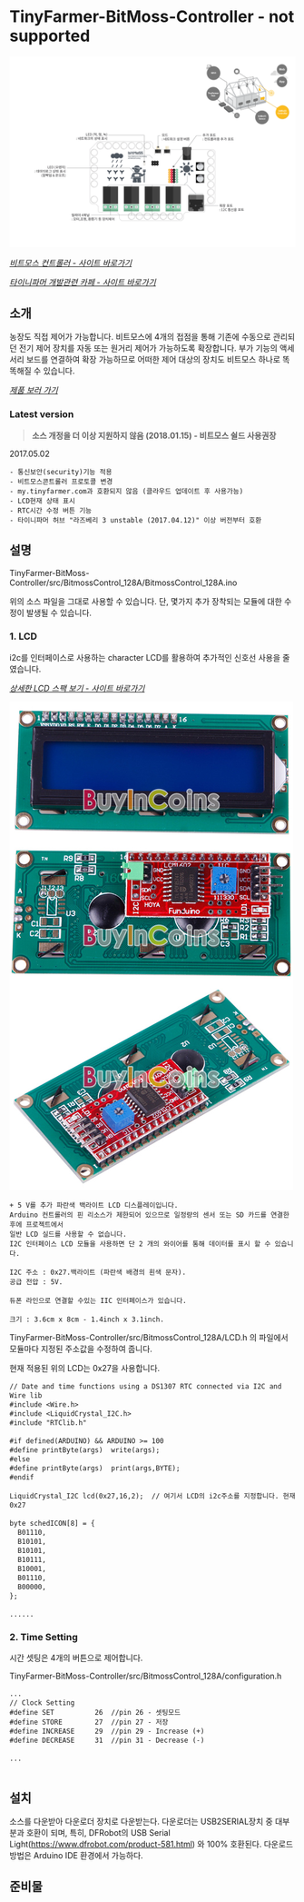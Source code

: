 # TinyFarmer-BitMoss-Controller - not supported
  
  
 ![TinyFarmer-Bitmoss-Controller Intro](https://github.com/makezonefablab/TinyFarmer-BitMoss-Controller/blob/master/img/bitmossController.png)      
 
 [*비트모스 컨트롤러 - 사이트 바로가기*](http://106.240.234.10/mediafarmHome/?page_id=13816)
 
 [*타이니파머 개발관련 카페 - 사이트 바로가기*](http://cafe.naver.com/makezone#)
 
 소개
 --------------
농장도 직접 제어가 가능합니다.
비트모스에 4개의 접점을 통해 기존에 수동으로 관리되던 전기 제어 장치를 자동 또는 원거리 제어가 가능하도록 확장합니다.
부가 기능의 액세서리 보드를 연결하여 확장 가능하므로 어떠한 제어 대상의 장치도 비트모스 하나로 똑똑해질 수 있습니다.

 [*제품 보러 가기*](https://www.icbanq.com/P007594802)


### Latest version 

> **소스 개정을 더 이상 지원하지 않음 (2018.01.15) - 비트모스 쉴드 사용권장**

2017.05.02
```
- 통신보안(security)기능 적용
- 비트모스콘트롤러 프로토콜 변경
- my.tinyfarmer.com과 호환되지 않음 (클라우드 업데이트 후 사용가능)
- LCD현재 상태 표시
- RTC시간 수정 버튼 기능
- 타이니파머 허브 "라즈베리 3 unstable (2017.04.12)" 이상 버전부터 호환

```

설명
 --------------
TinyFarmer-BitMoss-Controller/src/BitmossControl_128A/BitmossControl_128A.ino

위의 소스 파일을 그대로 사용할 수 있습니다. 단, 몇가지 추가 장착되는 모듈에 대한 수정이 발생될 수 있습니다.

### 1. LCD
i2c를 인터페이스로 사용하는 character LCD를 활용하여 추가적인 신호선 사용을 줄였습니다.

[*상세한 LCD 스팩 보기 - 사이트 바로가기*](https://www.icbanq.com/P007320703)

 ![IIC/I2C 1602 LCD 모듈](https://github.com/makezonefablab/TinyFarmer-BitMoss-Controller/blob/master/img/023304.jpg)
```
+ 5 V를 추가 파란색 백라이트 LCD 디스플레이입니다.
Arduino 컨트롤러의 핀 리소스가 제한되어 있으므로 일정량의 센서 또는 SD 카드를 연결한 후에 프로젝트에서 
일반 LCD 실드를 사용할 수 없습니다.
I2C 인터페이스 LCD 모듈을 사용하면 단 2 개의 와이어를 통해 데이터를 표시 할 수 있습니다.

I2C 주소 : 0x27.백라이트 (파란색 배경의 흰색 문자).
공급 전압 : 5V.

듀폰 라인으로 연결할 수있는 IIC 인터페이스가 있습니다.

크기 : 3.6cm x 8cm - 1.4inch x 3.1inch.
```

TinyFarmer-BitMoss-Controller/src/BitmossControl_128A/LCD.h 의 파일에서 모듈마다 지정된 주소값을 수정하여 줍니다.

현재 적용된 위의 LCD는 0x27을 사용합니다.

```
// Date and time functions using a DS1307 RTC connected via I2C and Wire lib
#include <Wire.h>
#include <LiquidCrystal_I2C.h>
#include "RTClib.h"

#if defined(ARDUINO) && ARDUINO >= 100
#define printByte(args)  write(args);
#else
#define printByte(args)  print(args,BYTE);
#endif

LiquidCrystal_I2C lcd(0x27,16,2);  // 여기서 LCD의 i2c주소를 지정합니다. 현재 0x27

byte schedICON[8] = {
  B01110,
  B10101,
  B10101,
  B10111,
  B10001,
  B01110,
  B00000,
};

......
```

### 2. Time Setting
시간 셋팅은 4개의 버튼으로 제어합니다.

TinyFarmer-BitMoss-Controller/src/BitmossControl_128A/configuration.h

```
...
// Clock Setting 
#define SET          26  //pin 26 - 셋팅모드
#define STORE        27  //pin 27 - 저장
#define INCREASE     29  //pin 29 - Increase (+)
#define DECREASE     31  //pin 31 - Decrease (-)

...


```


설치 
--------------
소스를 다운받아 다운로더 장치로 다운받는다. 다운로더는 USB2SERIAL장치 중 대부분과 호환이 되며, 특히, DFRobot의 USB Serial Light(https://www.dfrobot.com/product-581.html) 와 100% 호환된다. 
다운로드 방법은 Arduino IDE 환경에서 가능하다.

준비물
--------------



